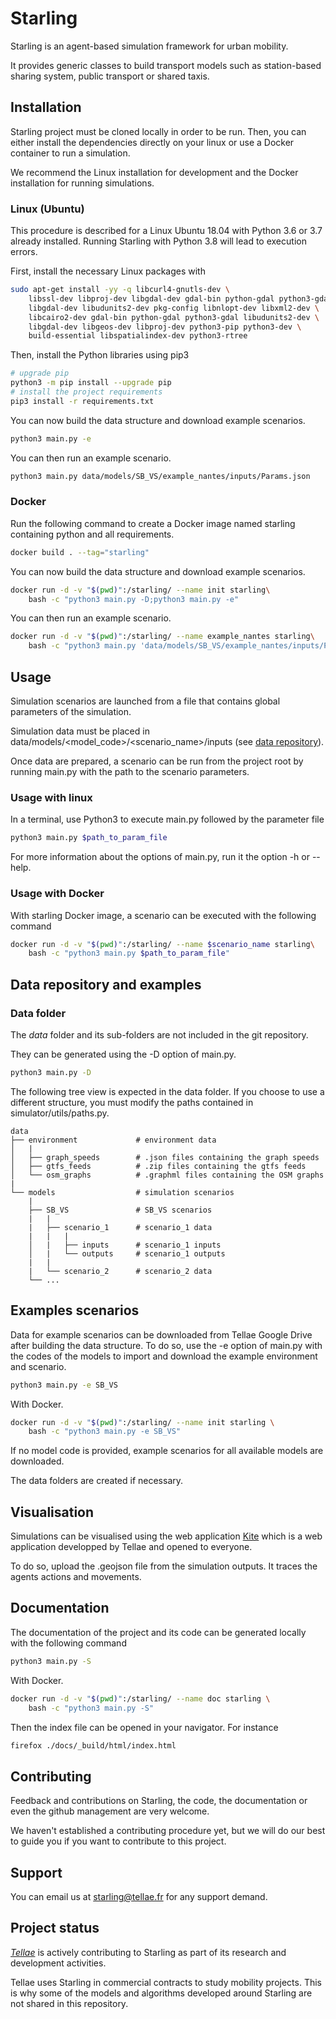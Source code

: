 # Starling

Starling is an agent-based simulation framework for urban mobility.

It provides generic classes to build transport models such as station-based sharing system,
public transport or shared taxis.

## Installation

Starling project must be cloned locally in order to be run.
Then, you can either install the dependencies directly on your linux or
use a Docker container to run a simulation.

We recommend the Linux installation for development and the Docker installation for running simulations.

### Linux (Ubuntu)

This procedure is described for a Linux Ubuntu 18.04 with Python 3.6 or 3.7 already installed. Running Starling with Python 3.8 will lead to execution errors.

First, install the necessary Linux packages with

```bash
sudo apt-get install -yy -q libcurl4-gnutls-dev \
    libssl-dev libproj-dev libgdal-dev gdal-bin python-gdal python3-gdal \
    libgdal-dev libudunits2-dev pkg-config libnlopt-dev libxml2-dev \
    libcairo2-dev gdal-bin python-gdal python3-gdal libudunits2-dev \
    libgdal-dev libgeos-dev libproj-dev python3-pip python3-dev \
    build-essential libspatialindex-dev python3-rtree
```

Then, install the Python libraries using pip3

```bash
# upgrade pip
python3 -m pip install --upgrade pip
# install the project requirements
pip3 install -r requirements.txt
```

You can now build the data structure and download example scenarios.

```bash
python3 main.py -e
```

You can then run an example scenario.

```bash
python3 main.py data/models/SB_VS/example_nantes/inputs/Params.json
```

### Docker

Run the following command
to create a Docker image named starling
containing python and all requirements.

```bash
docker build . --tag="starling"
```

You can now build the data structure and download example scenarios.

```bash
docker run -d -v "$(pwd)":/starling/ --name init starling\
    bash -c "python3 main.py -D;python3 main.py -e"
```

You can then run an example scenario.

```bash
docker run -d -v "$(pwd)":/starling/ --name example_nantes starling\
    bash -c "python3 main.py 'data/models/SB_VS/example_nantes/inputs/Params.json'"
```

## Usage

Simulation scenarios are launched from a file that contains
global parameters of the simulation.

Simulation data must be placed in data/models/<model_code>/<scenario_name>/inputs
(see [data repository](#data-folder)).

Once data are prepared, a scenario can be run from the project
root by running main.py with the path to the scenario parameters.

### Usage with linux

In a terminal, use Python3 to execute main.py followed by the parameter file

```bash
python3 main.py $path_to_param_file
```

For more information about the options of main.py, run it the option -h or --help.

### Usage with Docker

With starling Docker image, a scenario can be executed with the following command

```bash
docker run -d -v "$(pwd)":/starling/ --name $scenario_name starling\
    bash -c "python3 main.py $path_to_param_file"
```

## Data repository and examples

### Data folder

The *data* folder and its sub-folders are not included in the git repository.

They can be generated using the -D option of main.py.

```bash
python3 main.py -D
```

The following tree view is expected in the data folder. If you choose to use a different structure,
you must modify the paths contained in simulator/utils/paths.py.

```text
data
├── environment             # environment data
│   |
│   ├── graph_speeds        # .json files containing the graph speeds
│   ├── gtfs_feeds          # .zip files containing the gtfs feeds
│   └── osm_graphs          # .graphml files containing the OSM graphs
|
└── models                  # simulation scenarios
    |
    ├── SB_VS               # SB_VS scenarios
    |   |
    |   ├── scenario_1      # scenario_1 data
    |   |   |
    │   |   ├── inputs      # scenario_1 inputs
    │   |   └── outputs     # scenario_1 outputs
    |   |
    |   └── scenario_2      # scenario_2 data
    └── ...
```

## Examples scenarios

Data for example scenarios can be downloaded from Tellae Google Drive after
building the data structure. To do so, use the -e option of main.py with
the codes of the models to import and download the example environment and scenario.

```bash
python3 main.py -e SB_VS
```

With Docker.

```bash
docker run -d -v "$(pwd)":/starling/ --name init starling \
    bash -c "python3 main.py -e SB_VS"
```

If no model code is provided, example scenarios for all available models are
downloaded.

The data folders are created if necessary.

## Visualisation

Simulations can be visualised using the web application [Kite](https://kite.tellae.fr/)
which is a web application developped by Tellae and opened to everyone.

To do so, upload the .geojson file from the simulation outputs.
It traces the agents actions and movements.

## Documentation

The documentation of the project and its code can be generated locally with the following command

```bash
python3 main.py -S
```

With Docker.

```bash
docker run -d -v "$(pwd)":/starling/ --name doc starling \
    bash -c "python3 main.py -S"
```

Then the index file can be opened in your navigator. For instance

```bash
firefox ./docs/_build/html/index.html
```

## Contributing

Feedback and contributions on Starling, the code, the documentation or
even the github management are very welcome.

We haven't established a contributing procedure yet, but we will do our
best to guide you if you want to contribute to this project.

## Support

You can email us at starling@tellae.fr for any support demand.

## Project status

[*Tellae*](https://tellae.fr/) is actively contributing to Starling as part of its research and development activities.

Tellae uses Starling in commercial contracts to study mobility projects. This is why
some of the models and algorithms developed around Starling are not shared in this repository.
